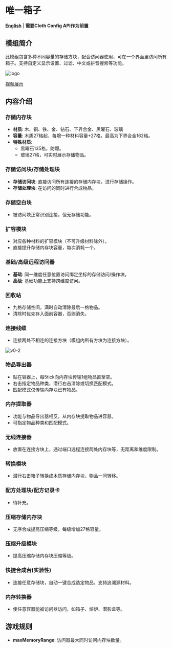 # 唯一箱子

**[English](README-en_us.md)** | **需要Cloth Config API作为前置**

## 模组简介

此模组包含多种不同容量的存储方块，配合访问器使用，可在一个界面里访问所有箱子。支持自定义显示设置、过滤、中文或拼音搜索等功能。

![logo](https://i.postimg.cc/tJFXFPL9/logo.png)

[视频展示](https://www.bilibili.com/video/av830034396/)

## 内容介绍

### 存储内存块

- **材质**: 木、铜、铁、金、钻石、下界合金、黑曜石、玻璃
- **容量**: 木质27格起，每增一种材料容量+27格，最高为下界合金162格。
- **特殊材质**:
    - 黑曜石135格，防爆。
    - 玻璃27格，可实时展示存储物品。

### 存储访问块/存储处理块

- **存储访问块**: 直接访问所有连接的存储内存块，进行存储操作。
- **存储处理块**: 在访问的同时进行合成物品。

### 存储空白块

- 被访问块正常识别连接，但无存储功能。

### 扩容模块

- 对应各种材料的扩容模块（不可升级材料除外）。
- 直接提升存储内存块容量，每次消耗一个。

### 基础/高级远程访问器

- **基础**: 同一维度任意位置访问绑定坐标的存储访问/操作块。
- **高级**: 基础功能上支持跨维度访问。

### 回收站

- 九格存储空间，满时自动清除最后一格物品。
- 清除时优先存入面前容器，否则消失。

### 连接线缆

- 连接两处不相连的连接方块（模组内所有方块为连接方块）。

![v0-2](https://i.postimg.cc/nhnGC5KC/v0-2.png)

### 物品导出器

- 贴在容器上，每5tick向内存块传输1组物品直至空。
- 右击指定物品种类，潜行右击清除或切换匹配模式。
- 匹配模式仅传输内存块已有物品。

### 内存提取器

- 功能与物品导出器相反，从内存块提取物品进容器。
- 可指定物品种类和匹配模式。

### 无线连接器

- 放置在连接方块上，通过端口远程连接两处内存块等，无距离和维度限制。

### 转换模块

- 潜行右击箱子转换成木质存储内存块，物品一同转移。

### 配方处理块/配方记录卡

- 待补充。

### 压缩存储内存块

- 无序合成提高压缩等级，每级增加27格容量。

### 压缩升级模块

- 提高压缩存储内存块压缩等级。

### 快捷合成台(实验性)

- 连接任意存储块，自动一键合成选定物品，支持追溯源材料。

### 内存转换器

- 使任意容器能被访问器访问，如箱子、熔炉、潜影盒等。

## 游戏规则

- **maxMemoryRange**: 访问器最大同时访问内存块数量。
